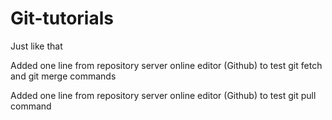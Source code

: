 # Git-tutorials
Just like that

Added one line from repository server online editor (Github) to test git fetch and git merge commands

Added one line from repository server online editor (Github) to test git pull command
